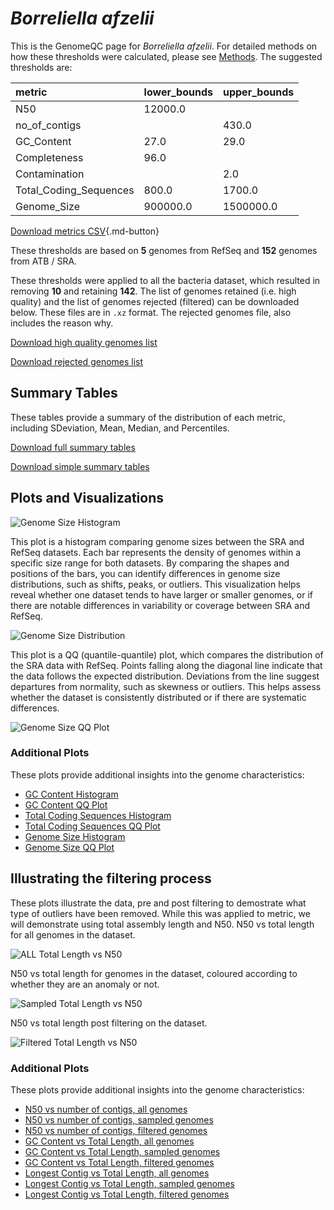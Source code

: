 # *Borreliella afzelii*

This is the GenomeQC page for *Borreliella afzelii*. For detailed methods on how these thresholds were calculated, please see [Methods](../../methods.md).
The suggested thresholds are: 

| metric                 | lower_bounds   | upper_bounds   |
|:-----------------------|:---------------|:---------------|
| N50                    | 12000.0        |                |
| no_of_contigs          |                | 430.0          |
| GC_Content             | 27.0           | 29.0           |
| Completeness           | 96.0           |                |
| Contamination          |                | 2.0            |
| Total_Coding_Sequences | 800.0          | 1700.0         |
| Genome_Size            | 900000.0       | 1500000.0      |

[Download metrics CSV](Borreliella_afzelii_metrics.csv){.md-button}


These thresholds are based on **5** genomes from RefSeq and **152** genomes from ATB / SRA.

These thresholds were applied to all the bacteria dataset, which resulted in removing **10** and retaining **142**.
The list of genomes retained (i.e. high quality) and the list of genomes rejected (filtered) can be downloaded below. These files are in `.xz` format. The rejected genomes file, also includes the reason why.

[Download high quality genomes list](Borreliella_afzelii_high_quality_genomes.csv.xz)


[Download rejected genomes list](Borreliella_afzelii_filtered_out_genomes.csv.xz)



## Summary Tables
These tables provide a summary of the distribution of each metric, including SDeviation, Mean, Median, and Percentiles.

[Download full summary tables](summary.csv)

[Download simple summary tables](selected_summary.csv)

## Plots and Visualizations

![Genome Size Histogram](Genome_Size_refseq_histogram_kde.png)

This plot is a histogram comparing genome sizes between the SRA and RefSeq datasets. Each bar represents the density of genomes within a specific size range for both datasets. By comparing the shapes and positions of the bars, you can identify differences in genome size distributions, such as shifts, peaks, or outliers. This visualization helps reveal whether one dataset tends to have larger or smaller genomes, or if there are notable differences in variability or coverage between SRA and RefSeq.

![Genome Size Distribution](Genome_Size_refseq_histogram_kde.png)

This plot is a QQ (quantile-quantile) plot, which compares the distribution of the SRA data with RefSeq. Points falling along the diagonal line indicate that the data follows the expected distribution. Deviations from the line suggest departures from normality, such as skewness or outliers. This helps assess whether the dataset is consistently distributed or if there are systematic differences.

![Genome Size QQ Plot](Genome_Size_refseq_qqplot.png)

### Additional Plots

These plots provide additional insights into the genome characteristics:

- [GC Content Histogram](GC_Content_refseq_histogram_kde.png)
- [GC Content QQ Plot](GC_Content_refseq_qqplot.png)
- [Total Coding Sequences Histogram](Total_Coding_Sequences_refseq_histogram_kde.png)
- [Total Coding Sequences QQ Plot](Total_Coding_Sequences_refseq_qqplot.png)
- [Genome Size Histogram](Genome_Size_refseq_histogram_kde.png)
- [Genome Size QQ Plot](Genome_Size_refseq_qqplot.png)
## Illustrating the filtering process
These plots illustrate the data, pre and post filtering to demostrate what type of outliers have been removed. While this was applied to metric, we will demonstrate using total assembly length and N50.
N50 vs total length for all genomes in the dataset.

![ALL Total Length vs N50](Borreliella_afzelii_all_total_length_N50.png)

N50 vs total length for genomes in the dataset, coloured according to whether they are an anomaly or not.

![Sampled Total Length vs N50](Borreliella_afzelii_sample_total_length_N50.png)

N50 vs total length post filtering on the dataset.

![Filtered Total Length vs N50](Borreliella_afzelii_filt_total_length_N50.png)

### Additional Plots

These plots provide additional insights into the genome characteristics:

- [N50 vs number of contigs, all genomes](Borreliella_afzelii_all_N50_number.png)
- [N50 vs number of contigs, sampled genomes](Borreliella_afzelii_sample_N50_number.png)
- [N50 vs number of contigs, filtered genomes](Borreliella_afzelii_filt_N50_number.png)
- [GC Content vs Total Length, all genomes](Borreliella_afzelii_all_total_length_GC_Content.png)
- [GC Content vs Total Length, sampled genomes](Borreliella_afzelii_sample_total_length_GC_Content.png)
- [GC Content vs Total Length, filtered genomes](Borreliella_afzelii_filt_total_length_GC_Content.png)
- [Longest Contig vs Total Length, all genomes](Borreliella_afzelii_all_total_length_longest.png)
- [Longest Contig vs Total Length, sampled genomes](Borreliella_afzelii_sample_total_length_longest.png)
- [Longest Contig vs Total Length, filtered genomes](Borreliella_afzelii_filt_total_length_longest.png)
